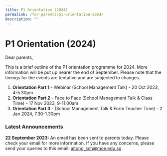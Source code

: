 ```yaml
---
title: P1 Orientation (2024)
permalink: /for-parents/p1-orientation-2024/
description: ""
---
```

# P1 Orientation (2024)

Dear parents, 

This is a brief outline of the P1 orientation programme for 2024.  More information will be put up nearer the end of September. Please note that the timings for the events are tentative and are subjected to changes. 

1. **Orientation Part 1** - Webinar (School Management Talk) - 20 Oct 2023, 4-5.30pm
2. **Orientation Part 2** -  Face to Face (School Management Talk &amp; Class Time) - 17 Nov 2023, 9-11.00am
3. **Orientation Part 3** - (School Management Talk &amp; Form Teacher Time) - 2 Jan 2024, 7.30-1.30pm


### **Latest Announcements**

**22 September 2023:**
An email has been sent to parents today. Please check your email for more information. If you have any concerns, please send your queries to this email: <a href="mailto:“aitong_sch@moe.edu.sg”">aitong_sch@moe.edu.sg</a>




